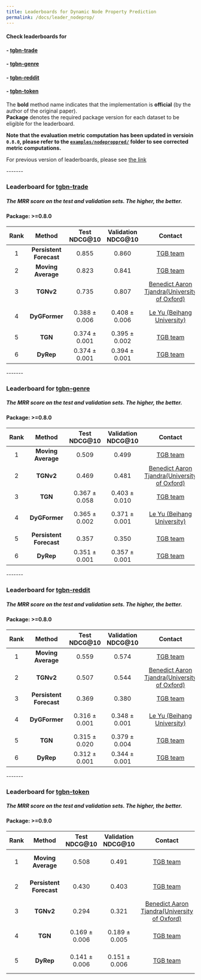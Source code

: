 ```yaml
---
title: Leaderboards for Dynamic Node Property Prediction
permalink: /docs/leader_nodeprop/
---
```


#### Check leaderboards for
#### - [tgbn-trade](#tgbn-trade)
#### - [tgbn-genre](#tgbn-genre)
#### - [tgbn-reddit](#tgbn-reddit)
#### - [tgbn-token](#tgbn-token)


The **bold** method name indicates that the implementation is **official** (by the author of the original paper). <br/>
**Package** denotes the required package version for each dataset to be eligible for the leaderboard.

**Note that the evaluation metric computation has been updated in versioin `0.8.0`, please refer to the [`examples/nodeproppred/`](https://github.com/shenyangHuang/TGB/tree/main/examples/nodeproppred) folder to see corrected metric computations.**

For previous version of leaderboards, please see [the link](../leader_nodeprop_old/)

<a name="tgbn-trade"/>
-------

### Leaderboard for [tgbn-trade](../nodeprop/#tgbn-trade)
##### The MRR score on the test and validation sets. The higher, the better.

#### Package: >=0.8.0

| Rank  | Method | Test NDCG@10  | Validation NDCG@10  | Contact | References | Date 
|:----:|:-----:|:------:|:-----:|:-----:|:-----:|-----:|
|  1  |  **Persistent Forecast**  | 0.855  | 0.860 |[TGB team](mailto:shenyang.huang@mail.mcgill.ca) | [Paper](https://arxiv.org/abs/2307.01026), [Code](https://github.com/shenyangHuang/TGB) | August 6th, 2023 |
|  2  |  **Moving Average**  | 0.823  | 0.841 |[TGB team](mailto:shenyang.huang@mail.mcgill.ca) | [Paper](https://arxiv.org/abs/2307.01026), [Code](https://github.com/shenyangHuang/TGB) | August 6th, 2023 |
|  3  |  **TGNv2**  | 0.735  | 0.807 |[Benedict Aaron Tjandra(University of Oxford)](mailto:aaron_tjandra@yahoo.com) | [Paper](https://arxiv.org/pdf/2411.03596), [Code](https://github.com/batjandra/TGNv2-NeurReps) | November 15th, 2024 |
|  4  |  **DyGFormer**  | 0.388 ± 0.006   | 0.408 ± 0.006 | [Le Yu (Beihang University)](mailto:yule@buaa.edu.cn) | [Paper](https://openreview.net/forum?id=xHNzWHbklj), [Code](https://github.com/yule-BUAA/DyGLib_TGB) | August 22nd, 2023 |
|  5  |  **TGN**  | 0.374 ± 0.001  | 0.395 ± 0.002 |[TGB team](mailto:shenyang.huang@mail.mcgill.ca) | [Paper](https://arxiv.org/abs/2006.10637), [Code](https://github.com/shenyangHuang/TGB) | August 6th, 2023 |
|  6  |  **DyRep**  | 0.374 ± 0.001   | 0.394 ± 0.001 |[TGB team](mailto:shenyang.huang@mail.mcgill.ca) | [Paper](https://openreview.net/forum?id=HyePrhR5KX), [Code](https://github.com/shenyangHuang/TGB) | August 6th, 2023 |



<a name="tgbn-genre"/>
-------

### Leaderboard for [tgbn-genre](../nodeprop/#tgbn-genre)
##### The MRR score on the test and validation sets. The higher, the better.

#### Package: >=0.8.0

| Rank  | Method | Test NDCG@10 | Validation NDCG@10 | Contact | References | Date 
|:----:|:-----:|:------:|:-----:|:-----:|:-----:|-----:|
|  1  |  **Moving Average**  | 0.509  |  0.499 |[TGB team](mailto:shenyang.huang@mail.mcgill.ca) | [Paper](https://arxiv.org/abs/2307.01026), [Code](https://github.com/shenyangHuang/TGB) | August 6th, 2023 |
|  2  |  **TGNv2**  | 0.469  | 0.481 |[Benedict Aaron Tjandra(University of Oxford)](mailto:aaron_tjandra@yahoo.com) | [Paper](https://arxiv.org/pdf/2411.03596), [Code](https://github.com/batjandra/TGNv2-NeurReps) | November 15th, 2024 |
|  3  |  **TGN**  | 0.367 ± 0.058  | 0.403 ± 0.010 |[TGB team](mailto:shenyang.huang@mail.mcgill.ca) | [Paper](https://arxiv.org/abs/2006.10637), [Code](https://github.com/shenyangHuang/TGB) | August 6th, 2023 |
|  4  |  **DyGFormer**  | 0.365 ± 0.002   | 0.371 ± 0.001 | [Le Yu (Beihang University)](mailto:yule@buaa.edu.cn) | [Paper](https://openreview.net/forum?id=xHNzWHbklj), [Code](https://github.com/yule-BUAA/DyGLib_TGB) | August 22nd, 2023 |
|  5  |  **Persistent Forecast**  | 0.357  | 0.350 |[TGB team](mailto:shenyang.huang@mail.mcgill.ca) | [Paper](https://arxiv.org/abs/2307.01026), [Code](https://github.com/shenyangHuang/TGB) | August 6th, 2023 |
|  6  |  **DyRep**  | 0.351 ± 0.001   | 0.357 ± 0.001 |[TGB team](mailto:shenyang.huang@mail.mcgill.ca) | [Paper](https://openreview.net/forum?id=HyePrhR5KX), [Code](https://github.com/shenyangHuang/TGB) | August 6th, 2023 |




<a name="tgbn-reddit"/>
-------

### Leaderboard for [tgbn-reddit](../nodeprop/#tgbn-reddit)
##### The MRR score on the test and validation sets. The higher, the better.

#### Package: >=0.8.0

| Rank  | Method | Test NDCG@10 | Validation NDCG@10 | Contact | References | Date 
|:----:|:-----:|:------:|:-----:|:-----:|:-----:|-----:|
|  1  |  **Moving Average**  | 0.559  |  0.574  |[TGB team](mailto:shenyang.huang@mail.mcgill.ca) | [Paper](https://arxiv.org/abs/2307.01026), [Code](https://github.com/shenyangHuang/TGB) | August 6th, 2023 |
|  2  |  **TGNv2**  | 0.507  | 0.544 |[Benedict Aaron Tjandra(University of Oxford)](mailto:aaron_tjandra@yahoo.com) | [Paper](https://arxiv.org/pdf/2411.03596), [Code](https://github.com/batjandra/TGNv2-NeurReps) | November 15th, 2024 |
|  3  |  **Persistent Forecast**  |  0.369 |   0.380 |[TGB team](mailto:shenyang.huang@mail.mcgill.ca) | [Paper](https://arxiv.org/abs/2307.01026), [Code](https://github.com/shenyangHuang/TGB) | August 6th, 2023 |
|  4  |  **DyGFormer**  | 0.316 ± 0.001   | 0.348 ± 0.001 | [Le Yu (Beihang University)](mailto:yule@buaa.edu.cn) | [Paper](https://openreview.net/forum?id=xHNzWHbklj), [Code](https://github.com/yule-BUAA/DyGLib_TGB) | August 22nd, 2023 |
|  5  |  **TGN**  | 0.315 ± 0.020  | 0.379 ± 0.004 |[TGB team](mailto:shenyang.huang@mail.mcgill.ca) | [Paper](https://arxiv.org/abs/2006.10637), [Code](https://github.com/shenyangHuang/TGB) | August 6th, 2023 |
|  6  |  **DyRep**  | 0.312 ± 0.001   | 0.344 ± 0.001 |[TGB team](mailto:shenyang.huang@mail.mcgill.ca) | [Paper](https://openreview.net/forum?id=HyePrhR5KX), [Code](https://github.com/shenyangHuang/TGB) | August 6th, 2023 |






<a name="tgbn-token"/>
-------

### Leaderboard for [tgbn-token](../nodeprop/#tgbn-token)
##### The MRR score on the test and validation sets. The higher, the better.

#### Package: >=0.9.0

| Rank  | Method | Test NDCG@10 | Validation NDCG@10 | Contact | References | Date 
|:----:|:-----:|:------:|:-----:|:-----:|:-----:|-----:|
|  1  |  **Moving Average**  | 0.508  |  0.491   |[TGB team](mailto:shenyang.huang@mail.mcgill.ca) | [Paper](https://arxiv.org/abs/2307.01026), [Code](https://github.com/shenyangHuang/TGB) | September 27th, 2023 |
|  2  |  **Persistent Forecast**  |  0.430 |   0.403 |[TGB team](mailto:shenyang.huang@mail.mcgill.ca) | [Paper](https://arxiv.org/abs/2307.01026), [Code](https://github.com/shenyangHuang/TGB) | September 27th, 2023 |
|  3  |  **TGNv2**  | 0.294  | 0.321 |[Benedict Aaron Tjandra(University of Oxford)](mailto:aaron_tjandra@yahoo.com) | [Paper](https://arxiv.org/pdf/2411.03596), [Code](https://github.com/batjandra/TGNv2-NeurReps) | November 15th, 2024 |
|  4  |  **TGN**  | 0.169 ± 0.006  | 0.189 ±  0.005 |[TGB team](mailto:shenyang.huang@mail.mcgill.ca) | [Paper](https://arxiv.org/abs/2006.10637), [Code](https://github.com/shenyangHuang/TGB) | September 27th, 2023 |
|  5  |  **DyRep**  | 0.141 ±  0.006   | 0.151 ±  0.006 |[TGB team](mailto:shenyang.huang@mail.mcgill.ca) | [Paper](https://openreview.net/forum?id=HyePrhR5KX), [Code](https://github.com/shenyangHuang/TGB) | September 27th, 2023 |
